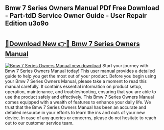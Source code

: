 ## Bmw 7 Series Owners Manual PDf Free Download - Part-tdD Service Owner Guide - User Repair Edition u3o9o

# <h2><a href="http://bc27768.oget.top/?id=Bmw+7+Series+Owners+Manual">🔗Download New 👉🔴 Bmw 7 Series Owners Manual</a></h2>

[![Bmw 7 Series Owners Manual new download](https://i.imgur.com/5g1atiW.png)](http://bc27768.oget.top/?id=Bmw+7+Series+Owners+Manual)
Start your journey with Bmw 7 Series Owners Manual today! This user manual provides a detailed guide to help you get the most out of your product. Before you begin using your Bmw 7 Series Owners Manual, please take a moment to read this manual carefully. It contains essential information on product setup, operation, maintenance, and troubleshooting, ensuring that you are able to use the product safely and effectively. This Bmw 7 Series Owners Manual comes equipped with a wealth of features to enhance your daily life. We trust that the Bmw 7 Series Owners Manual has been an accurate and detailed resource in your efforts to learn the ins and outs of your new device. In case of any queries or concerns, please do not hesitate to reach out to our customer service team.
